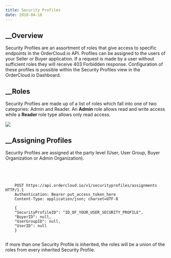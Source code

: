 ```yaml
---
title: Security Profiles
date: 2018-04-16
---
```







## __Overview





Security Profiles are an assortment of roles that give access to specific
endpoints in the OrderCloud.io API. Profiles can be assigned to the users of
your Seller or Buyer application. If a request is made by a user without
sufficient roles they will receive 403 Forbidden response. Configuration of
these profiles is possible within the Security Profiles view in the
OrderCloud.io Dashboard.









##  __Roles





Security Profiles are made up of a list of roles which fall into one of two
categories: Admin and Reader. An **Admin** role allows read and write access
while a **Reader** role type allows only read access.



![](assets/images/docs-guides/authentication/security-profiles.roles.png)









## __Assigning Profiles





Security Profiles are assigned at the party level (User, User Group, Buyer
Organization or Admin Organization).



```


    
    
    POST https://api.ordercloud.io/v1/securityprofiles/assignments HTTP/1.1
    Authentication: Bearer put_access_token_here
    Content-Type: application/json; charset=UTF-8
    
    {
    "SecurityProfileID": "ID_OF_YOUR_USER_SECURITY_PROFILE",
    "BuyerID": null,
    "UserGroupID": null,
    "UserID": null
    }
    

```





If more than one Security Profile is inherited, the roles will be a union of
the roles from every inherited Security Profile.





